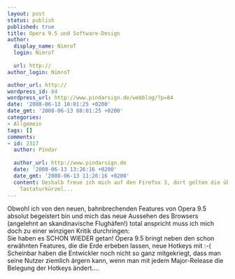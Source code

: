 ```yaml
---
layout: post
status: publish
published: true
title: Opera 9.5 und Software-Design
author:
  display_name: NimroT
  login: NimroT
  
  url: http://
author_login: NimroT

author_url: http://
wordpress_id: 84
wordpress_url: http://www.pindarsign.de/webblog/?p=84
date: '2008-06-13 10:01:25 +0200'
date_gmt: '2008-06-13 08:01:25 +0200'
categories:
- Allgemein
tags: []
comments:
- id: 2317
  author: Pindar
  
  author_url: http://www.pindarsign.de
  date: '2008-06-13 13:26:16 +0200'
  date_gmt: '2008-06-13 11:26:16 +0200'
  content: Deshalb freue ich mich auf den Firefox 3, dort gelten die üblichen
    Tastaturkürzel...
---
```

<p>Obwohl ich von den neuen, bahnbrechenden Features von Opera 9.5 absolut begeistert bin und mich das neue Aussehen des Browsers (angelehnt an skandinavische Flughäfen!) total anspricht muss ich mich doch zu einer winzigen Kritik durchringen:<br />
Sie haben es SCHON WIEDER getan! Opera 9.5 bringt neben den schon erwähnten Features, die die Erde erbeben lassen, neue Hotkeys mit :-(<br />
Scheinbar haben die Entwickler noch nicht so ganz mitgekriegt, dass man seine Nutzer ziemlich ärgern kann, wenn man mit jedem Major-Release die Belegung der Hotkeys ändert....</p>
